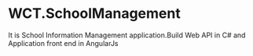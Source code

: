 # WCT.SchoolManagement
It is School Information Management  application.Build Web API in C# and Application front end in AngularJs
